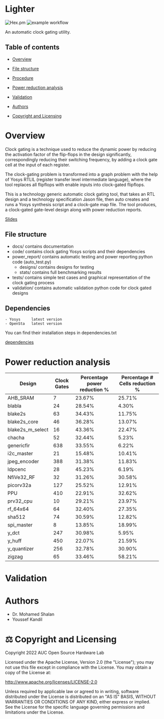 # Lighter
![Hex.pm](https://img.shields.io/hexpm/l/apa)
![example workflow](https://github.com/kanndil/Lighter/actions/workflows/main.yaml/badge.svg)

An automatic clock gating utility. 



## Table of contents

* [Overview](https://github.com/kanndil/Lighter#overview)
* [File structure](https://github.com/kanndil/Lighter#file-structure)
* [Procedure](https://github.com/kanndil/Lighter#dependencies)

* [Power reduction analysis](https://github.com/kanndil/Lighter#power-reduction-analysis)
* [Validation](https://github.com/kanndil/Lighter#validation)
* [Authors](https://github.com/kanndil/Lighter#authors)
* [Copyright and Licensing](https://github.com/kanndil/Lighter#copyright-and-licensing)


# Overview


Clock gating is a technique used to reduce the dynamic power by reducing the activation factor of the flip-flops in the design significantly, correspondingly reducing their switching frequency, by adding a clock gate cell at the input of each register.

The clock-gating problem is transformed into a graph problem with the help of Yosys RTLIL (register transfer level intermediate language), where the tool replaces all flipflops with enable inputs into clock-gated flipflops. 

<!--//include clkgate image-->

This is a technology generic automatic clock gating tool, that takes an RTL design and a technology specification Jason file, then auto creates and runs a Yosys synthesis script and a clock-gate map file. The tool produces, a clock-gated gate-level design along with power reduction reports. 



<!--// rephrase
This repo provides a script to be run by the Yosys software, and attached to it is a map file that is used to map all flipflops with enable inputs into clock-gated flipflops. An auto-testing python code is also implemented to autotest and analyze the dynamic power reduction of the provided design.-->


[Slides](https://www.canva.com/design/DAE4K_5a9jc/peu76OEkvt6rcjPXY_-9Kg/view?utm_content=DAE4K_5a9jc&utm_campaign=designshare&utm_medium=link&utm_source=publishpresent)

## File structure
* docs/ contains documentation
* code/ contains clock gating Yosys scripts and their dependencies
* power_report/ contains automatic testing and power reporting python code (auto_test.py) 
    * designs/ contains designs for testing
    * stats/ contains full benchmarking results
* tests/ contains simple test cases and graphical representation of the clock gating process
* validation/ contains automatic validation python code for clock gated designs

    
## Dependencies

    - Yosys     latest version
    - OpenSta   latest version

You can find their installation steps in dependencies.txt

[dependencies](https://github.com/youssefkandil/Dynamic_Power_Clock_Gating/blob/main/dependencies.txt)



# Power reduction analysis
|Design  |Clock Gates|Percentage power reduction %|Percentage # Cells reduction %|
|--------|-----------|----------------------------|------------------------------|
|AHB_SRAM|7          |23.67%                      |25.71%                        |
|blabla  |24         |28.54%                      |4.30%                         |
|blake2s |63         |34.43%                      |11.75%                        |
|blake2s_core|46         |36.28%                      |13.07%                        |
|blake2s_m_select|16         |43.36%                      |22.47%                        |
|chacha  |52         |32.44%                      |5.23%                         |
|genericfir|638        |33.55%                      |6.22%                         |
|i2c_master|21         |15.48%                      |10.41%                        |
|jpeg_encoder|388        |31.38%                      |11.83%                        |
|ldpcenc |28         |45.23%                      |6.19%                         |
|NfiVe32_RF|32         |31.26%                      |30.58%                        |
|picorv32a|127        |25.52%                      |12.91%                        |
|PPU     |410        |22.91%                      |32.62%                        |
|prv32_cpu|10         |29.21%                      |23.97%                        |
|rf_64x64|64         |32.40%                      |27.35%                        |
|sha512  |74         |30.59%                      |12.82%                        |
|spi_master|8          |13.85%                      |18.99%                        |
|y_dct   |247        |30.98%                      |5.95%                         |
|y_huff  |450        |22.07%                      |21.59%                        |
|y_quantizer|256        |32.78%                      |30.90%                        |
|zigzag  |65         |33.46%                      |58.21%                        |



# Validation

<!--The clock gated gate-level netlists produced by the tool pass the functional validation, such that the functionalities of the designs are not affected by the gate-level modifications applied by the tool. 
-->


# Authors

* Dr. Mohamed Shalan
* Youssef Kandil


# ⚖️ Copyright and Licensing

Copyright 2022 AUC Open Source Hardware Lab

Licensed under the Apache License, Version 2.0 (the "License"); 
you may not use this file except in compliance with the License. 
You may obtain a copy of the License at:

http://www.apache.org/licenses/LICENSE-2.0

Unless required by applicable law or agreed to in writing, software 
distributed under the License is distributed on an "AS IS" BASIS, 
WITHOUT WARRANTIES OR CONDITIONS OF ANY KIND, either express or implied. 
See the License for the specific language governing permissions and 
limitations under the License.